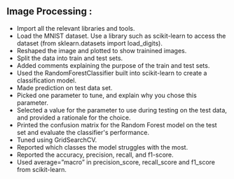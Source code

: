 ## Image Processing :

* Import all the relevant libraries and tools.
* Load the MNIST dataset. Use a library such as scikit-learn to access the dataset (from sklearn.datasets import load_digits).
* Reshaped the image and plotted to show trainined images.
* Split the data into train and test sets.
* Added comments explaining the purpose of the train and test sets.
* Used the RandomForestClassifier built into scikit-learn to create a classification model.
* Made prediction on test data set.
* Picked one parameter to tune, and explain why you chose this parameter.
* Selected a value for the parameter to use during testing on the test data, and provided a rationale for the choice.
* Printed the confusion matrix for the Random Forest model on the test set and evaluate the classifier's performance.
* Tuned using GridSearchCV.
* Reported which classes the model struggles with the most.
* Reported the accuracy, precision, recall, and f1-score.
* Used average=”macro” in precision_score, recall_score and f1_score from scikit-learn.
